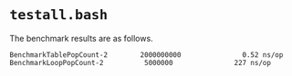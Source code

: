 # `testall.bash`

The benchmark results are as follows.

```
BenchmarkTablePopCount-2        2000000000               0.52 ns/op
BenchmarkLoopPopCount-2          5000000               227 ns/op
```
